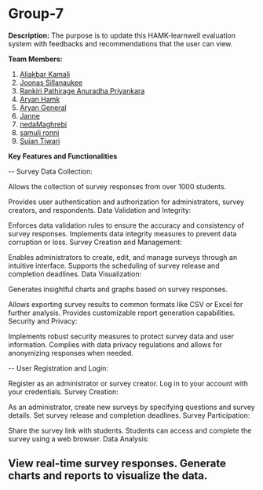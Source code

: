 # Group-7

**Description:**
The purpose is to update this HAMK-learnwell evaluation system with feedbacks and recommendations that the user can view.

**Team Members:**

1. [Aliakbar Kamali](https://github.com/AliakbarKamali)
2. [Joonas Sillanaukee](https://github.com/Joonas22013)
3. [Rankiri Pathirage Anuradha Priyankara](https://github.com/anuradha220001)
4. [Aryan Hamk](https://github.com/Aryan22000)
5. [Aryan General](https://github.com/aryanm1380)
6. [Janne](https://github.com/JanneStudent)
7. [nedaMaghrebi](https://github.com/nedaMaghrebi)
8. [samuli ronni](https://github.com/samulironni)
9. [Sujan Tiwari](https://github.com/SujanHAMK)


**Key Features and Functionalities**


-- Survey Data Collection:

Allows the collection of survey responses from over 1000 students.

Provides user authentication and authorization for administrators, survey creators, and respondents.
Data Validation and Integrity:

Enforces data validation rules to ensure the accuracy and consistency of survey responses.
Implements data integrity measures to prevent data corruption or loss.
Survey Creation and Management:

Enables administrators to create, edit, and manage surveys through an intuitive interface.
Supports the scheduling of survey release and completion deadlines.
Data Visualization:

Generates insightful charts and graphs based on survey responses.

Allows exporting survey results to common formats like CSV or Excel for further analysis.
Provides customizable report generation capabilities.
Security and Privacy:

Implements robust security measures to protect survey data and user information.
Complies with data privacy regulations and allows for anonymizing responses when needed.


-- User Registration and Login:

Register as an administrator or survey creator.
Log in to your account with your credentials.
Survey Creation:

As an administrator, create new surveys by specifying questions and survey details.
Set survey release and completion deadlines.
Survey Participation:

Share the survey link with students.
Students can access and complete the survey using a web browser.
Data Analysis:

View real-time survey responses.
Generate charts and reports to visualize the data.
---
